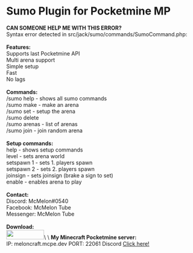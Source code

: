 # Sumo Plugin for Pocketmine MP
**CAN SOMEONE HELP ME WITH THIS ERROR?**\
Syntax error detected in src/jack/sumo/commands/SumoCommand.php:\
\
**Features:**\
Supports last Pocketmine API\
Multi arena support\
Simple setup\
Fast\
No lags\
\
**Commands:**\
/sumo help - shows all sumo commands\
/sumo make <arena> - make an arena\
/sumo set <arena> - setup the arena\
/sumo delete <arena>\
/sumo arenas - list of arenas\
/sumo join - join random arena\
\
**Setup commands:**\
   help - shows setup commands\
   level <world> - sets arena world\
   setspawn 1 - sets 1. players spawn\
   setspawn 2 - sets 2. players spawn\
   joinsign - sets joinsign (brake a sign to set)\
   enable - enables arena to play\
\
**Contact:**\
Discord: McMelon#0540\
Facebook: McMelon Tube\
Messenger: McMelon Tube\
\
**Download:**\
[<img src="https://poggit.pmmp.io/ci.shield/McMelonTV/SumoPMMP/~" width="100" height="25" />](https://poggit.pmmp.io/ci/McMelonTV/SumoPMMP/~)\
\
**My Minecraft Pocketmine server:**\
   IP: meloncraft.mcpe.dev
   PORT: 22061
   Discord [Click here!](https://discord.gg/h7RDnZ2)
